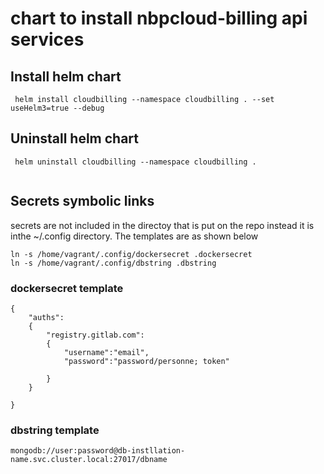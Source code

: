 # chart to install nbpcloud-billing api services


## Install helm chart
```
 helm install cloudbilling --namespace cloudbilling . --set useHelm3=true --debug 
```

## Uninstall helm chart
```
 helm uninstall cloudbilling --namespace cloudbilling . 
 
```


## Secrets symbolic links
secrets are not included in the directoy that is put on the repo instead it is inthe ~/.config directory. The templates are as shown below
```
ln -s /home/vagrant/.config/dockersecret .dockersecret 
ln -s /home/vagrant/.config/dbstring .dbstring
```
### dockersecret template
```
{
    "auths":
    {
        "registry.gitlab.com":
        {
            "username":"email",
            "password":"password/personne; token"
           
        }
    }

}
```

### dbstring template
```
mongodb://user:password@db-instllation-name.svc.cluster.local:27017/dbname
```